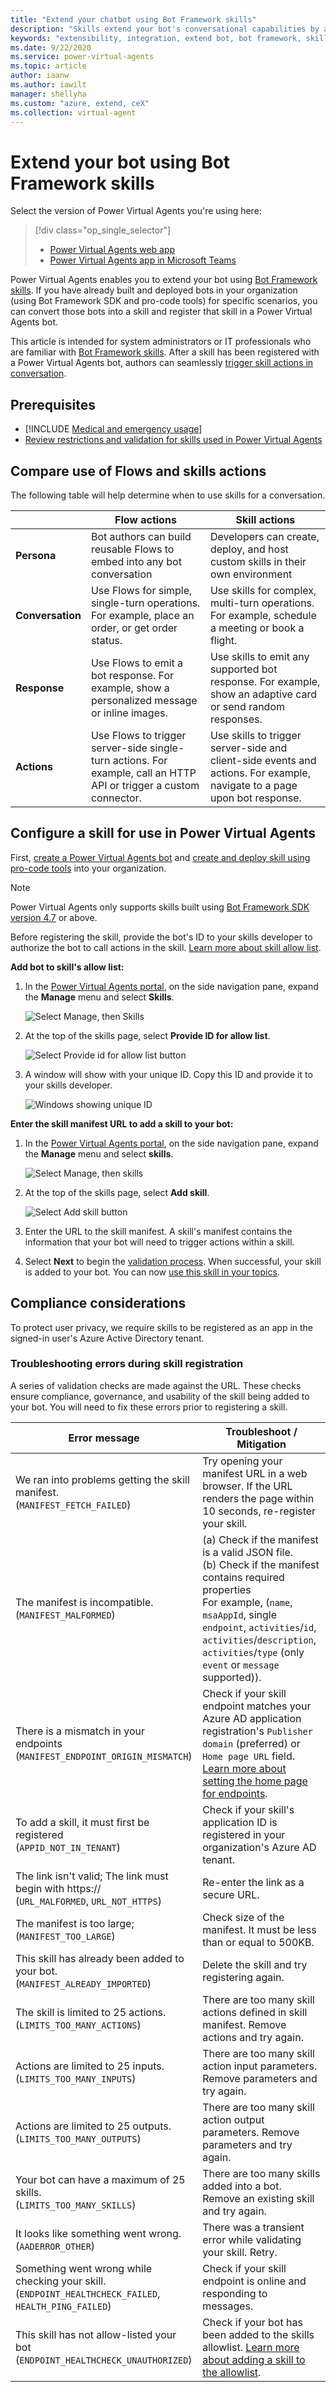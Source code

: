 ```yaml
---
title: "Extend your chatbot using Bot Framework skills"
description: "Skills extend your bot's conversational capabilities by automating a series of actions within a topic. Skills enable the bot to book an appointment, send a confirmation email, manage tasks, and more."
keywords: "extensibility, integration, extend bot, bot framework, skills, custom capabilities, PVA"
ms.date: 9/22/2020
ms.service: power-virtual-agents
ms.topic: article
author: iaanw
ms.author: iawilt
manager: shellyha
ms.custom: "azure, extend, ceX"
ms.collection: virtual-agent
---
```


# Extend your bot using Bot Framework skills

Select the version of Power Virtual Agents you're using here:

> [!div class="op_single_selector"]
> - [Power Virtual Agents web app](configuration-add-skills.md)
> - [Power Virtual Agents app in Microsoft Teams](teams/configuration-add-skills-teams.md)

Power Virtual Agents enables you to extend your bot using [Bot Framework skills](/azure/bot-service/skills-conceptual?view=azure-bot-service-4.0&preserve-view=true). If you have already built and deployed bots in your organization (using Bot Framework SDK and pro-code tools) for specific scenarios, you can convert those bots into a skill and register that skill in a Power Virtual Agents bot.

This article is intended for system administrators or IT professionals who are familiar with [Bot Framework skills](/azure/bot-service/skills-conceptual?view=azure-bot-service-4.0&preserve-view=true). After a skill has been registered with a Power Virtual Agents bot, authors can seamlessly [trigger skill actions in conversation](advanced-use-skills.md).

## Prerequisites

- [!INCLUDE [Medical and emergency usage](includes/pva-usage-limitations.md)]
- [Review restrictions and validation for skills used in Power Virtual Agents](/azure/bot-service/skill-pva)


## Compare use of Flows and skills actions
The following table will help determine when to use skills for a conversation.

|    | **Flow actions** | **Skill actions** |
| -- | -- | -- |
| **Persona** | Bot authors can build reusable Flows to embed into any bot conversation | Developers can create, deploy, and host custom skills in their own environment |
| **Conversation** | Use Flows for simple, single-turn operations. For example, place an order, or get order status. | Use skills for complex, multi-turn operations. For example, schedule a meeting or book a flight. |
| **Response** | Use Flows to emit a bot response. For example, show a personalized message or inline images. | Use skills to emit any supported bot response. For example, show an adaptive card or send random responses. |
| **Actions** | Use Flows to trigger server-side single-turn actions. For example, call an HTTP API or trigger a custom connector. | Use skills to trigger server-side and client-side events and actions. For example, navigate to a page upon bot response. |


## Configure a skill for use in Power Virtual Agents
First, [create a Power Virtual Agents bot](authoring-first-bot.md) and [create and deploy skill using pro-code tools](https://go.microsoft.com/fwlink/?linkid=2110533) into your organization.

>[!NOTE]
>Power Virtual Agents only supports skills built using [Bot Framework SDK version 4.7](/azure/bot-service/skills-conceptual?view=azure-bot-service-4.0&preserve-view=true) or above.

Before registering the skill, provide the bot's ID to your skills developer to authorize the bot to call actions in the skill. [Learn more about skill allow list](https://go.microsoft.com/fwlink/?linkid=2123148).

**Add bot to skill's allow list:**

1. In the [Power Virtual Agents portal](https://powerva.microsoft.com), on the side navigation pane, expand the **Manage** menu and select **Skills**.

   ![Select Manage, then Skills](media/skills-menu.png)

1. At the top of the skills page, select **Provide ID for allow list**.
 
   ![Select Provide id for allow list button](media/skills-provide-id.png)

1. A window will show with your unique ID. Copy this ID and provide it to your skills developer.

   ![Windows showing unique ID](media/skills-provide-id-modal.png)


**Enter the skill manifest URL to add a skill to your bot:**

1. In the [Power Virtual Agents portal](https://powerva.microsoft.com), on the side navigation pane, expand the **Manage** menu and select **skills**.

   ![Select Manage, then skills](media/skills-menu.png)

1. At the top of the skills page, select **Add skill**.
 
   ![Select Add skill button](media/skills-add-skill.png)

1. Enter the URL to the skill manifest. A skill's manifest contains the information that your bot will need to trigger actions within a skill.

1. Select **Next** to begin the [validation process](#troubleshooting-errors-during-skill-registration). When successful, your skill is added to your bot. You can now [use this skill in your topics](advanced-use-skills.md). 

## Compliance considerations

To protect user privacy, we require skills to be registered as an app in the signed-in user's Azure Active Directory tenant.

### Troubleshooting errors during skill registration

A series of validation checks are made against the URL. These checks ensure compliance, governance, and usability of the skill being added to your bot. You will need to fix these errors prior to registering a skill.

Error message | Troubleshoot / Mitigation
---|---
We ran into problems getting the skill manifest.<br/>(`MANIFEST_FETCH_FAILED`)| Try opening your manifest URL in a web browser. If the URL renders the page within 10 seconds, re-register your skill.
The manifest is incompatible. <br/>(`MANIFEST_MALFORMED`) | (a) Check if the manifest is a valid JSON file.<br/>(b) Check if the manifest contains required properties <br/>For example, (`name`, `msaAppId`, single `endpoint`, `activities`/`id`, `activities`/`description`, `activities`/`type` (only `event` or `message` supported)).
There is a mismatch in your endpoints <br/>(`MANIFEST_ENDPOINT_ORIGIN_MISMATCH`) | Check if your skill endpoint matches your Azure AD application registration's `Publisher domain` (preferred) or `Home page URL` field. [Learn more about setting the home page for endpoints](https://go.microsoft.com/fwlink/?linkid=2123145).
To add a skill, it must first be registered <br/>(`APPID_NOT_IN_TENANT`) | Check if your skill's application ID is registered in your organization's Azure AD tenant. |
The link isn't valid; The link must begin with https:// <br/>(`URL_MALFORMED`, `URL_NOT_HTTPS`) | Re-enter the link as a secure URL. |
The manifest is too large; <br/>(`MANIFEST_TOO_LARGE`)| Check size of the manifest. It must be less than or equal to 500KB. |
This skill has already been added to your bot. <br/>(`MANIFEST_ALREADY_IMPORTED`)| Delete the skill and try registering again. |
The skill is limited to 25 actions. <br/>(`LIMITS_TOO_MANY_ACTIONS`)|There are too many skill actions defined in skill manifest. Remove actions and try again. |
Actions are limited to 25 inputs. <br/>(`LIMITS_TOO_MANY_INPUTS`)|There are too many skill action input parameters. Remove parameters and try again. |
Actions are limited to 25 outputs. <br/>(`LIMITS_TOO_MANY_OUTPUTS`)|There are too many skill action output parameters. Remove parameters and try again. |
Your bot can have a maximum of 25 skills. <br/>(`LIMITS_TOO_MANY_SKILLS`)| There are too many skills added into a bot. Remove an existing skill and try again. |
It looks like something went wrong.<br/>(`AADERROR_OTHER`)|There was a transient error while validating your skill. Retry.|
Something went wrong while checking your skill. <br/>(`ENDPOINT_HEALTHCHECK_FAILED`, `HEALTH_PING_FAILED`) | Check if your skill endpoint is online and responding to messages.|
This skill has not allow-listed your bot <br/>(`ENDPOINT_HEALTHCHECK_UNAUTHORIZED`) | Check if your bot has been added to the skills allowlist. [Learn more about adding a skill to the allowlist](https://go.microsoft.com/fwlink/?linkid=2123431). |

